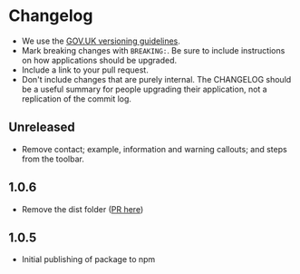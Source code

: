# Changelog

- We use the [GOV.UK versioning guidelines](https://docs.publishing.service.gov.uk/manual/publishing-a-ruby-gem.html#versioning).
- Mark breaking changes with `BREAKING:`. Be sure to include instructions on how applications should be upgraded.
- Include a link to your pull request.
- Don't include changes that are purely internal. The CHANGELOG should be a useful summary for people upgrading their
  application, not a replication of the commit log.

## Unreleased

- Remove contact; example, information and warning callouts; and steps from the toolbar.

## 1.0.6

- Remove the dist folder ([PR here](https://github.com/alphagov/govspeak-visual-editor/pull/69))

## 1.0.5

- Initial publishing of package to npm
